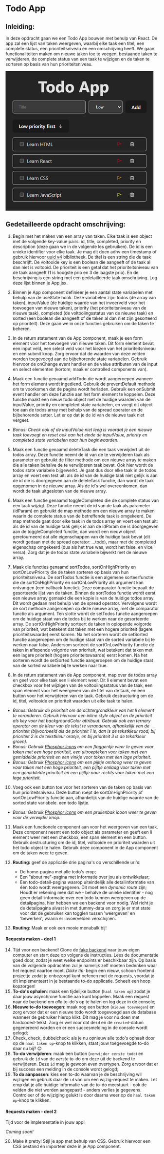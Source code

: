 # Todo App

## Inleiding:
In deze opdracht gaan we een Todo App bouwen met behulp van React. De app zal een lijst van taken weergeven, waarbij elke taak een titel, een complete status, een prioriteitsniveau en een omschrijving heeft. We gaan functionaliteiten maken om nieuwe taken toe te voegen, bestaande taken te verwijderen, de complete status van een taak te wijzigen en de taken te sorteren op basis van hun prioriteitsniveau.

![img.png](src/assets/voorbeeld.png)

## Gedetailleerde opdracht omschrijving:

1. Begin met het maken van een array van taken. Elke taak is een object met de volgende key-value pairs: id, title, completed, priority en description (deze gaan we in de volgende les gebruiken). De id is een unieke identifier voor elke taak. Je mag dit doen adhv een timestamp of gebruik hiervoor [uuid v4](https://www.npmjs.com/package/uuid) bibliotheek. De titel is een string die de taak beschrijft. De voltooide key is een boolean die aangeeft of de taak al dan niet is voltooid. De prioriteit is een getal dat het prioriteitsniveau van de taak aangeeft (1 is hoogste prio en 3 de laagste prio). En de beschrijving is een string met een gedetailleerde taak omschrijving. Log deze lijst binnen je App.jsx.


2. Binnen je App component definieer je een aantal state variabelen met behulp van de useState hook. Deze variabelen zijn: todos (de array van taken), inputValue (de huidige waarde van het invoerveld voor het toevoegen van nieuwe taken), priority (het prioriteitsniveau van de nieuwe taak), completed (de voltooiingsstatus van de nieuwe taak) en sorted (een boolean die aangeeft of de taken al dan niet zijn gesorteerd op prioriteit). Deze gaan we in onze functies gebruiken om de taken te beheren.


3. In de return statement van de App component, maak je een form element voor het toevoegen van nieuwe taken. Dit form element bevat een input veld, een select veld voor het kiezen van het prioriteitsniveau en een submit knop. Zorg ervoor dat de waarden van deze velden worden toegevoegd aan de bijbehorende state variabelen. Gebruik hiervoor de onChange event handler en de value attributen van de input en select elementen (kortom; maak er controlled components van).


4. Maak een functie genaamd addTodo die wordt aangeroepen wanneer het form element wordt ingediend. Gebruik de preventDefault methode om te voorkomen dat de pagina wordt herladen. Gebruik een onSubmit event handler om deze functie aan het form element te koppelen. Deze functie maakt een nieuw todo object met de huidige waarden van de inputValue, priority en completed state variabelen, en voegt dit object toe aan de todos array met behulp van de spread operator en de bijbehorende setter. Let er op dat je de id van de nieuwe taak niet vergeet.
-  _Bonus: Check ook of de inputValue niet leeg is voordat je een nieuwe taak toevoegt en reset ook aan het einde de inputValue, priority en completed state variabelen naar hun beginwaarden._


5. Maak een functie genaamd deleteTask die een taak verwijdert uit de todos array. Deze functie neemt de id van de te verwijderen taak als parameter en gebruikt de filter methode om een nieuwe array te maken die alle taken behalve de te verwijderen taak bevat. Ook hier wordt de todos state variabele bijgewerkt. Je gaat dus door elke taak in de todos array en voert een test uit: als de id van de huidige taak niet gelijk is aan de id die is doorgegeven aan de deleteTask functie, dan wordt de taak opgenomen in de nieuwe array. Als de id's wel overeenkomen, dan wordt de taak uitgesloten van de nieuwe array.


6. Maak een functie genaamd toggleCompleted die de complete status van een taak wijzigt. Deze functie neemt de id van de taak als parameter (idParam) en gebruikt de map methode om een nieuwe array te maken waarin de complete status van de betreffende taak is omgekeerd. De map methode gaat door elke taak in de todos array en voert een test uit: als de id van de huidige taak gelijk is aan de idParam die is doorgegeven aan de toggleCompleted functie, dan wordt een nieuw object geretourneerd dat alle eigenschappen van de huidige taak bevat (dit wordt gedaan met de spread operator: ...todo), maar met de completed eigenschap omgekeerd (dus als het true was, wordt het false, en vice versa). Zorg dat je de todos state variabele bijwerkt met de nieuwe array.


7. Maak die functies genaamd sortTodos, sortOnHighPriority en sortOnLowPriority die de taken sorteren op basis van hun prioriteitsniveau. De sortTodos functie is een algemene sorteerfunctie die de sortOnHighPriority en sortOnLowPriority als argument kan ontvangen (een callback functie). Deze comparator functie bepaalt de gesorteerde lijst van de taken. Binnen de sortTodos functie wordt eerst een nieuwe array gemaakt die een kopie is van de huidige todos array. Dit wordt gedaan met behulp van de spread operator. Vervolgens wordt de sort methode aangeroepen op deze nieuwe array, met de comparator functie als argument. Ten slotte wordt de setTodos functie aangeroepen om de huidige staat van de todos bij te werken naar de gesorteerde array. De sortOnHighPriority sorteert de taken in oplopende volgorde van prioriteit, wat betekent dat taken met een hogere prioriteit (lagere prioriteitswaarde) eerst komen. Na het sorteren wordt de setSorted functie aangeroepen om de huidige staat van de sorted variabele bij te werken naar false. Andersom sorteert de sortOnLowPriority functie de taken in aflopende volgorde van prioriteit, wat betekent dat taken met een lagere prioriteit (hogere prioriteitswaarde) eerst komen. Na het sorteren wordt de setSorted functie aangeroepen om de huidige staat van de sorted variabele bij te werken naar true.


8. In de return statement van de App component, map over de todos array en geef voor elke taak een li element weer. Dit li element bevat een checkbox voor het wijzigen van de voltooiingsstatus van de taak, een span element voor het weergeven van de titel van de taak, en een button voor het verwijderen van de taak. Gebruik destructuring om de id, titel, voltooide en prioriteit waarden uit elke taak te halen.
- _Bonus: Gebruik de prioriteit om de achtergrondkleur van het li element te veranderen. Gebruik hiervoor een inline style object en de prioriteit als key voor het backgroundColor attribuut. Gebruik ook een ternary operator om de kleur van de tekst te veranderen, afhankelijk van de prioriteit (bijvoorbeeld als de prioriteit 1 is, dan is de tekstkleur rood, bij prioriteit 2 is de tekstkleur oranje, en bij prioriteit 3 is de tekstkleur groen)._
- _Bonus: Gebruik [Phosphor icons](https://phosphoricons.com/) om een flaggentje weer te geven voor taken met een hoge prioriteit, een uitroepteken voor taken met een gemiddelde prioriteit en een vinkje voor taken met een lage prioriteit._
- _Bonus: Gebruik [Phosphor icons](https://phosphoricons.com/) om een pijltje omhoog weer te geven voor taken met een hoge prioriteit, een pijltje omlaag voor taken met een gemiddelde prioriteit en een pijltje naar rechts voor taken met een lage prioriteit._

10. Voeg ook een button toe voor het sorteren van de taken op basis van hun prioriteitsniveau. Deze button roept de sortOnHighPriority of sortOnLowPriority functie aan, afhankelijk van de huidige waarde van de sorted state variabele. een todo lijstje. 
- _Bonus: Gebruik [Phosphor icons](https://phosphoricons.com/) om een prullenbak icoon weer te geven voor de verwijder knop._


11. Maak een functionele component aan voor het weergeven van een taak. Deze component neemt een todo object als parameter en geeft een li element weer met een checkbox, een span element en een button. Gebruik destructuring om de id, titel, voltooide en prioriteit waarden uit het todo object te halen. Gebruik deze component in de App component om de taken weer te geven.

12. **Routing:** geef de applicatie drie pagina's op verschillende url's:
    * De home-pagina met alle todo's erop;
    * Een "about me"-pagina met informatie over jou als ontwikkelaar;
    * Een todo-detail-pagina waarop uiteindelijk alle detailinformatie van één todo wordt weergegeven. Dit moet een _dynamic route_ zijn;
    Houdt er rekening mee dat we - behalve de unieke identifier - nog geen detail-informatie over een todo kunnen weergeven op de detailpagina, hier hebben we een backend voor nodig. Wel richt je de detailpagina alvast in met dummy-data en zorg je er met state voor dat de gebruiker kan togglen tussen 'weergeven' en 'bewerken', waarin er invoervelden verschijnen.

13. **Routing:** Maak er ook een mooie menubalk bij!
    
#### Requests maken - deel 1

14. Tijd voor een backend! Clone de [fake backend](https://github.com/hogeschoolnovi/frontend-fake-database/tree/main) naar jouw eigen computer en start deze op volgens de instructies. Lees de documentatie goed door, zodat je weet welke endpoints er beschikbaar zijn. Op basis van de volgende opdrachten zul je namelijk zelf moeten bedenken waar het request naartoe moet. *Dikke tip:* begin een nieuw, schoon frontend projectje zodat je onbezorgd kunt oefenen met de requests, voordat je dit implementeert in je bestaande to-do applicatie. Scheelt een hoop kopzorgen!
15. **To-do's ophalen**: maak een tijdelijke button (`haal taken op`) zodat je daar jouw asynchrone functie aan kunt koppelen. Maak een request naar de backend om *alle* to-do's op te halen en log deze in de console;
16. **Nieuwe to-do toevoegen:** maak nog een button (`nieuwe toevoegen`) en zorg ervoor dat er een nieuwe todo wordt toegevoegd aan de database wanneer de gebruiker hierop klikt. Dit mag je voor nu doen met hardcoded-tekst. Zorg er wel voor dat de`id` en de `created`-datum gegenereerd worden en er een succesmelding in de console wordt gelogd;
17. Check, check, dubbelcheck: als je nu opnieuw alle todo's ophaalt door op de `haal taken op`-knop te klikken, staat jouw toegevoegde to-do daar nu bij? :heart_eyes:
18. **To-do verwijderen**: maak een button (`verwijder eerste todo`) en gebruik de `id` van de *eerste* to-do om deze uit de backend te verwijderen. Deze `id` mag je gewoon even overtypen. Zorg ervoor dat er bij success een melding in de console wordt gelogd;
19.  **To do aanpassen:** kies een to-do waarvan je de beschrijving wil wijzigen en gebruik daar de `id` van om een wijzig-request te maken. Let erop dat je alle huidige informatie van de to-do meestuurt - ook de velden die niet worden aangepast! -  anders verlies je gegevens. Controleer of de wijziging gelukt is door daarna weer op de `haal taken op`-knop te klikken.

#### Requests maken - deel 2
Tijd voor de implementatie in jouw app! 

_Coming soon!_

20. Make it pretty! Stijl je app met behulp van CSS. Gebruik hiervoor een CSS bestand en importeer deze in je App component.

